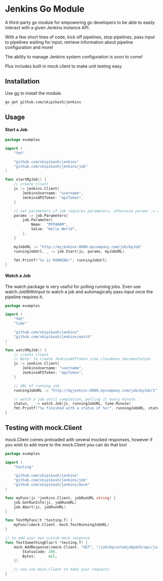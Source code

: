 # Jenkins Go Module

<p align="center"><src="./logo.png"></p>

A third-party go module for empowering go developers to be able to easily interact with a given Jenkins instance API. 

With a few short lines of code, kick off pipelines, stop pipelines, pass input to pipelines waiting for input, retrieve information about pipeline configuration and more!

The ability to manage Jenkins system configuration is soon to come!

Plus includes built in mock client to make unit testing easy.

## Installation

Use [go](https://golang.org/doc/install) to install the module.

```bash
go get github.com/skipikash/jenkins
```

## Usage

#### Start a Job
```go
package examples

import (
	"fmt"

	"github.com/skipikash/jenkins"
	"github.com/skipikash/jenkins/job"
)

func startMyJob() {
	// create client
	jc := jenkins.Client{
		JenkinsUsername: "username",
		JenkinsAPIToken: "apiToken",
	}

	// set parameters if job requires parameters, otherwise params := nil
	params := job.Parameters{
		job.Parameter{
			Name:  "MYPARAM",
			Value: "Hello World",
		},
	}

	myJobURL := "http://myjenkins:8080.mycompany.com/job/myJob"
	runningJobUrl, _ := job.Start(jc, params, myJobURL)

	fmt.Printf("%s is RUNNING!", runningJobUrl)
}
```

#### Watch a Job
The watch package is very useful for polling running jobs. Even use watch.JobWithInput to watch a job and automagically pass input once the pipeline requires it.
```go
package examples

import (
	"fmt"
	"time"

	"github.com/skipikash/jenkins"
	"github.com/skipikash/jenkins/watch"
)

func watchMyJob() {
	// create client
	// Note: to create JenkinsAPIToken view cloudbees documentation
	jc := jenkins.Client{
		JenkinsUsername: "username",
		JenkinsAPIToken: "apiToken",
	}

	// URL of running job
	runningJobURL := "http://myjenkins:8080.mycompany.com/job/myJob/1"

	// watch a job until completion, polling it every minute
	status, _ := watch.Job(jc, runningJobURL, time.Minute)
	fmt.Printf("%s finished with a status of %s!", runningJobURL, status)
}
```

## Testing with mock.Client
mock.Client comes preloaded with several mocked responses, however if you wish to add more to the mock.Client you can do that too!
```go
package examples

import (
	"testing"

	"github.com/skipikash/jenkins"
	"github.com/skipikash/jenkins/job"
	"github.com/skipikash/jenkins/mock"
)

func myFunc(jc *jenkins.Client, jobRunURL string) {
	job.GetRunInfo(jc, jobRunURL)
	job.Abort(jc, jobRunURL)
}

func TestMyFunc(t *testing.T) {
	myFunc(&mock.Client, mock.TestRunningJobURL)
}

// to add your own custom mock response
func TestSomethingElse(t *testing.T) {
	mock.AddResponse(&mock.Client, "GET", "/job/mycustomjobpath/api/json", mock.Response{
		StatusCode: 200,
		Bytes:      nil,
	})

	// now use mock.Client to make your requests
}
```